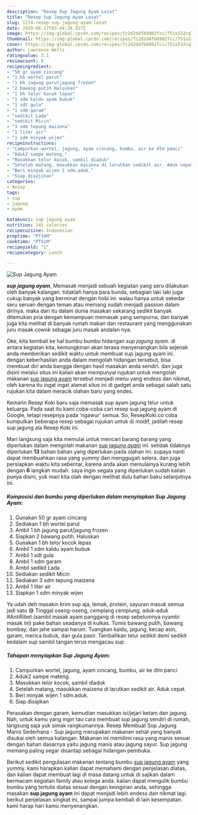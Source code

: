 ```yaml
---
description: "Resep Sup Jagung Ayam Lezat"
title: "Resep Sup Jagung Ayam Lezat"
slug: 1174-resep-sup-jagung-ayam-lezat
date: 2020-06-17T03:44:39.927Z
image: https://img-global.cpcdn.com/recipes/fc2d2d4fb8902fcc/751x532cq70/sup-jagung-ayam-foto-resep-utama.jpg
thumbnail: https://img-global.cpcdn.com/recipes/fc2d2d4fb8902fcc/751x532cq70/sup-jagung-ayam-foto-resep-utama.jpg
cover: https://img-global.cpcdn.com/recipes/fc2d2d4fb8902fcc/751x532cq70/sup-jagung-ayam-foto-resep-utama.jpg
author: Lawrence Wells
ratingvalue: 3.1
reviewcount: 9
recipeingredient:
- "50 gr ayam cincang"
- "1 bh wortel parut"
- "1 bh jagung parutjagung frozen"
- "2 bawang putih Haluskan"
- "1 bh telor kocok lepas"
- "1 sdm kaldu ayam bubuk"
- "1 sdt gula"
- "1 sdm garam"
- "sedikit Lada"
- "sedikit Micin"
- "3 sdm tepung maizena"
- "1 liter air"
- "1 sdm minyak wijen"
recipeinstructions:
- "Campurkan wortel, jagung, ayam cincang, bumbu, air ke dlm panci"
- "Aduk2 sampe mateng."
- "Masukkan telor kocok, sambil diaduk"
- "Setelah matang, masukkan maizena di larutkan sedikit air. Aduk cepat."
- "Beri minyak wijen 1 sdm.aduk."
- "Siap disajikan"
categories:
- Resep
tags:
- sup
- jagung
- ayam

katakunci: sup jagung ayam 
nutrition: 141 calories
recipecuisine: Indonesian
preptime: "PT34M"
cooktime: "PT51M"
recipeyield: "1"
recipecategory: Lunch

---
```



![Sup Jagung Ayam](https://img-global.cpcdn.com/recipes/fc2d2d4fb8902fcc/751x532cq70/sup-jagung-ayam-foto-resep-utama.jpg)

<b><i>sup jagung ayam</i></b>, Memasak menjadi sebuah kegiatan yang seru dilakukan oleh banyak kalangan. tidaklah hanya para bunda, sebagian laki laki juga cukup banyak yang berminat dengan hobi ini. walau hanya untuk sekedar seru seruan dengan teman atau memang sudah menjadi passion dalam dirinya. maka dari itu dalam dunia masakan sekarang sedikit banyak ditemukan pria dengan kemampuan memasak yang sempurna, dan banyak juga kita melihat di banyak rumah makan dan restaurant yang menggunakan juru masak cowok sebagai juru masak andalan nya.

Oke, kita kembali ke hal bumbu bumbu hidangan <i>sup jagung ayam</i>. di antara kegiatan kita, kemungkinan akan terasa menyenangkan bila sejenak anda memberikan sedikit waktu untuk membuat sup jagung ayam ini. dengan keberhasilan anda dalam mengolah hidangan tersebut, bisa membuat diri anda bangga dengan hasil masakan anda sendiri. dan juga disini melalui situs ini kalian akan mempunyai rujukan untuk mengolah makanan <u>sup jagung ayam</u> tersebut menjadi menu yang endess dan nikmat, oleh karena itu ingat ingat alamat situs ini di gadget anda sebagai salah satu rujukan kita dalam meracik olahan baru yang endes.

Kemarin Resep Koki baru saja memasak sup ayam jagung telur untuk keluarga. Pada saat itu kami coba-coba cari resep sup jagung ayam di Google, tetapi resepnya pada &#39;ngawur&#39; semua. So, ResepKoki.co coba kumpulkan beberapa resep sebagai rujukan untuk di modif, jadilah resep sup jagung ala Resep Koki ini.


Mari langsung saja kita memulai untuk mencari barang barang yang diperlukan dalam mengolah makanan <u><i>sup jagung ayam</i></u> ini. setidak tidaknya diperlukan <b>13</b> bahan bahan yang diperlukan pada olahan ini. supaya nanti dapat membuahkan rasa yang yummy dan menggugah selera. dan juga persiapkan waktu kita sebentar, karena anda akan memulainya kurang lebih dengan <b>6</b> langkah mudah. saya ingin segala yang diperlukan sudah kalian punya disini, yuk mari kita olah dengan melihat dulu bahan baku selanjutnya ini.

<!--inarticleads1-->

##### Komposisi dan bumbu yang diperlukan dalam menyiapkan Sup Jagung Ayam:

1. Gunakan 50 gr ayam cincang
1. Sediakan 1 bh wortel parut
1. Ambil 1 bh jagung parut/jagung frozen
1. Siapkan 2 bawang putih. Haluskan
1. Gunakan 1 bh telor kocok lepas
1. Ambil 1 sdm kaldu ayam bubuk
1. Ambil 1 sdt gula
1. Ambil 1 sdm garam
1. Ambil sedikit Lada
1. Sediakan sedikit Micin
1. Sediakan 3 sdm tepung maizena
1. Ambil 1 liter air
1. Siapkan 1 sdm minyak wijen


Ya udah deh masakin krim sup aja, lemak, protein, sayuran masuk semua jadi satu 😅 Tinggal oseng-oseng, cemplang cemplung, aduk-aduk #AntiRibet (sambil masak ayam panggang di resep sebelumnya nyambi masak ini) pake bahan seadanya di kulkas. Tumis bawang putih, bawang bombay, dan jahe sampai harum. Tuangkan kaldu, jagung, kecap asin, garam, merica bubuk, dan gula pasir. Tambahkan telur sedikit demi sedikit kedalam sup sambil tangan terus mengacau sup. 

<!--inarticleads2-->

##### Tahapan menyiapkan Sup Jagung Ayam:

1. Campurkan wortel, jagung, ayam cincang, bumbu, air ke dlm panci
1. Aduk2 sampe mateng.
1. Masukkan telor kocok, sambil diaduk
1. Setelah matang, masukkan maizena di larutkan sedikit air. Aduk cepat.
1. Beri minyak wijen 1 sdm.aduk.
1. Siap disajikan


Perasakan dengan garam, kemudian masukkan isi/jejari ketam dan jagung. Nah, untuk kamu yang ingin tau cara membuat sup jagung sendiri di rumah, langsung saja yuk simak rangkumannya. Resep Membuat Sop Jagung Manis Sederhana - Sup jagung merupakan makanan sehat yang banyak disukai oleh semua kalangan. Makanan ini memilimi rasa yang manis sesuai dengan bahan dasarnya yaitu jagung manis atau jagung sayur. Sup jagung memang paling segar disantap sebagai hidangan pembuka. 

Berikut sedikit pengulasan makanan tentang bumbu <u>sup jagung ayam</u> yang yummy. kami harapkan kalian dapat memahami dengan penjelasan diatas, dan kalian dapat membuat lagi di masa datang untuk di sajikan dalam bermacam kegiatan family atau kolega anda. kalian dapat mengulik bumbu bumbu yang tertulis diatas sesuai dengan keinginan anda, sehingga masakan <b>sup jagung ayam</b> ini dapat menjadi lebih endess dan nikmat lagi. berikut penjelasan singkat ini, sampai jumpa kembali di lain kesempatan. kami harap hari kamu menyenangkan.
